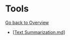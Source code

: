# Tools

[Go back to  Overview](../Overview.md)

 - [[Text Summarization.md]]


[//begin]: # "Autogenerated link references for markdown compatibility"
[Text Summarization.md]: <Text Summarization.md> "Text Summarization"
[//end]: # "Autogenerated link references"
